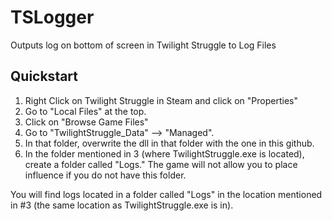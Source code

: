 # TSLogger
Outputs log on bottom of screen in Twilight Struggle to Log Files

## Quickstart

1. Right Click on Twilight Struggle in Steam and click on "Properties"
2. Go to "Local Files" at the top.
3. Click on "Browse Game Files"
4. Go to "TwilightStruggle_Data" --> "Managed".
5. In that folder, overwrite the dll in that folder with the one in this github.
6. In the folder mentioned in 3 (where TwilightStruggle.exe is located), create a folder called "Logs." The game will not allow you to place influence if you do not have this folder.

You will find logs located in a folder called "Logs" in the location mentioned in #3 (the same location as TwilightStruggle.exe is in).

